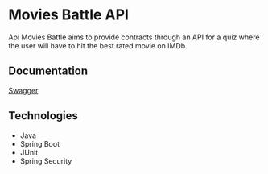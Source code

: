 # Movies Battle API

Api Movies Battle aims to provide contracts through an API for a quiz where the user will have to hit the best rated movie on IMDb.

 ## Documentation
 
[Swagger](https://cyrela-fiap.herokuapp.com/swagger-ui.html#)

 ## Technologies

- Java
- Spring Boot
- JUnit 
- Spring Security
  
